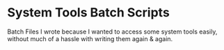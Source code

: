 # System Tools Batch Scripts
Batch Files I wrote because I wanted to access some system tools easily, without much of a hassle with writing them again & again.

